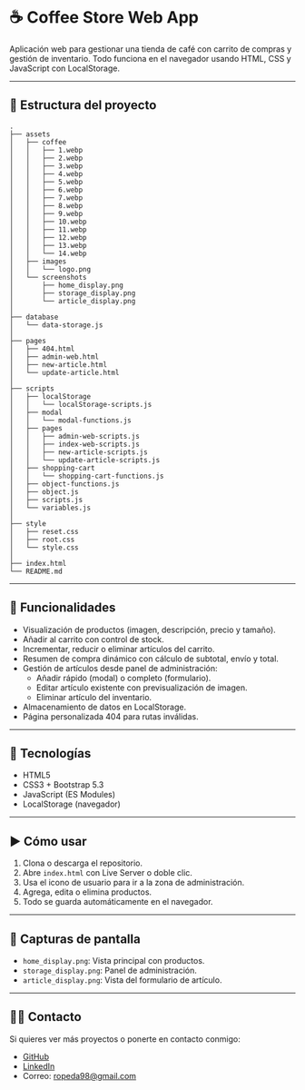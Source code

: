 # ☕ Coffee Store Web App

Aplicación web para gestionar una tienda de café con carrito de compras y gestión de inventario. Todo funciona en el navegador usando HTML, CSS y JavaScript con LocalStorage.

---

## 📂 Estructura del proyecto

```
.
├── assets
│   ├── coffee
│   │   ├── 1.webp
│   │   ├── 2.webp
│   │   ├── 3.webp
│   │   ├── 4.webp
│   │   ├── 5.webp
│   │   ├── 6.webp
│   │   ├── 7.webp
│   │   ├── 8.webp
│   │   ├── 9.webp
│   │   ├── 10.webp
│   │   ├── 11.webp
│   │   ├── 12.webp
│   │   ├── 13.webp
│   │   └── 14.webp
│   ├── images
│   │   └── logo.png
│   └── screenshots
│       ├── home_display.png
│       ├── storage_display.png
│       └── article_display.png
│
├── database
│   └── data-storage.js
│
├── pages
│   ├── 404.html
│   ├── admin-web.html
│   ├── new-article.html
│   └── update-article.html
│
├── scripts
│   ├── localStorage
│   │   └── localStorage-scripts.js
│   ├── modal
│   │   └── modal-functions.js
│   ├── pages
│   │   ├── admin-web-scripts.js
│   │   ├── index-web-scripts.js
│   │   ├── new-article-scripts.js
│   │   └── update-article-scripts.js
│   ├── shopping-cart
│   │   └── shopping-cart-functions.js
│   ├── object-functions.js
│   ├── object.js
│   ├── scripts.js
│   └── variables.js
│
├── style
│   ├── reset.css
│   ├── root.css
│   └── style.css
│
├── index.html
└── README.md
```

---

## 🚀 Funcionalidades

- Visualización de productos (imagen, descripción, precio y tamaño).
- Añadir al carrito con control de stock.
- Incrementar, reducir o eliminar artículos del carrito.
- Resumen de compra dinámico con cálculo de subtotal, envío y total.
- Gestión de artículos desde panel de administración:
  - Añadir rápido (modal) o completo (formulario).
  - Editar artículo existente con previsualización de imagen.
  - Eliminar artículo del inventario.
- Almacenamiento de datos en LocalStorage.
- Página personalizada 404 para rutas inválidas.

---

## 🧪 Tecnologías

- HTML5
- CSS3 + Bootstrap 5.3
- JavaScript (ES Modules)
- LocalStorage (navegador)

---

## ▶️ Cómo usar

1. Clona o descarga el repositorio.
2. Abre `index.html` con Live Server o doble clic.
3. Usa el icono de usuario para ir a la zona de administración.
4. Agrega, edita o elimina productos.
5. Todo se guarda automáticamente en el navegador.

---

## 📸 Capturas de pantalla

- `home_display.png`: Vista principal con productos.
- `storage_display.png`: Panel de administración.
- `article_display.png`: Vista del formulario de artículo.

---

## 👩‍💻 Contacto

Si quieres ver más proyectos o ponerte en contacto conmigo:

- [GitHub](https://github.com/davidrguez98)
- [LinkedIn](https://www.linkedin.com/in/david-rodr%C3%ADguez-p%C3%A9rez-softdev/)
- Correo: ropeda98@gmail.com
